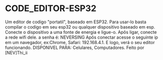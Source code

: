 # CODE_EDITOR-ESP32
Um editor de codigo "portatil", baseado em ESP32.
Para usar-lo basta compilar o codigo em seu esp32 ou qualquer dispositivo baseado em esp.
Conecte o dispositivo a uma fonte de energia e ligue-o. Apôs ligar, conecte a rede wifi dele. a senha é: NEVERSING
Apôs conectar acesse o seguinte ip em um navegador, ex:Chrome, Safari: 192.168.4.1.
E logo, verá o seu editor funcionando.
  DISPONIVEL PARA: Celulares, Computadores.
  Feito por [NEV]Thi_ii
